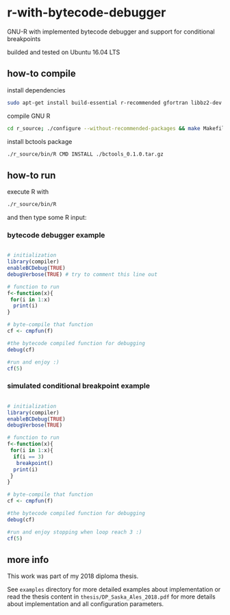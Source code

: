 # r-with-bytecode-debugger

GNU-R with implemented bytecode debugger and support for conditional breakpoints

builded and tested on Ubuntu 16.04 LTS

## how-to compile

install dependencies
```bash
sudo apt-get install build-essential r-recommended gfortran libbz2-dev liblzma-dev libpcre3-dev libcurl4-openssl-dev libreadline-dev xorg-dev texinfo subversion texlive-latex-base libssl-dev
```

<!--
download R recommended package sources
```bash
./r_source/tools/rsync-recommended
```
-->

compile GNU R
```bash
cd r_source; ./configure --without-recommended-packages && make Makefile Makeconf R -j10; cd ..
```

<!--
install R development packages by running R through `./r_source/bin/R` and typing
```bash
install.packages("devtools")

```
-->

install bctools package
```bash
./r_source/bin/R CMD INSTALL ./bctools_0.1.0.tar.gz
```

## how-to run

execute R with
```bash
./r_source/bin/R
```

and then type some R input:

### bytecode debugger example

```R

# initialization
library(compiler)
enableBCDebug(TRUE)
debugVerbose(TRUE) # try to comment this line out

# function to run
f<-function(x){
 for(i in 1:x)
  print(i)
}

# byte-compile that function
cf <- cmpfun(f)

#the bytecode compiled function for debugging
debug(cf)

#run and enjoy :)
cf(5)

```

### simulated conditional breakpoint example

```R

# initialization
library(compiler)
enableBCDebug(TRUE)
debugVerbose(TRUE)

# function to run
f<-function(x){
 for(i in 1:x){
  if(i == 3)
   breakpoint()
  print(i)
 }
}

# byte-compile that function
cf <- cmpfun(f)

#the bytecode compiled function for debugging
debug(cf)

#run and enjoy stopping when loop reach 3 :)
cf(5)

```

## more info

This work was part of my 2018 diploma thesis.

See `examples` directory for more detailed examples about implementation or read the thesis content in `thesis/DP_Saska_Ales_2018.pdf` for more details about implementation and all configuration parameters.
